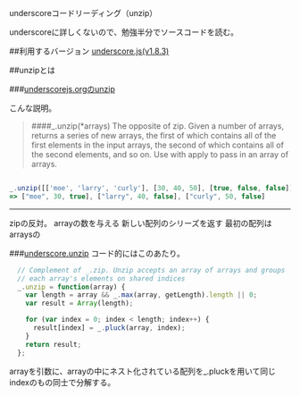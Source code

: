 underscoreコードリーディング（unzip）

underscoreに詳しくないので、勉強半分でソースコードを読む。



##利用するバージョン
[underscore.js(v1.8.3)](https://github.com/jashkenas/underscore/tree/1.8.3)


##unzipとは


###[underscorejs.orgのunzip](http://underscorejs.org/#unzip)

こんな説明。
>####_.unzip(*arrays) 
>The opposite of zip.
>Given a number of arrays, returns a series of new arrays, the first of which contains all of the first elements in the input arrays, the second of which contains all of the second elements, and so on.
>Use with apply to pass in an array of arrays.

```javascript

_.unzip([['moe', 'larry', 'curly'], [30, 40, 50], [true, false, false]])
=> ["moe", 30, true], ["larry", 40, false], ["curly", 50, false]

```
------------- 
zipの反対。
arrayの数を与える
新しい配列のシリーズを返す
最初の配列はarraysの


###[underscore.unzip](https://github.com/jashkenas/underscore/blob/1.8.3/underscore.js#L586)
コード的にはこのあたり。

```javascript
  // Complement of _.zip. Unzip accepts an array of arrays and groups
  // each array's elements on shared indices
  _.unzip = function(array) {
    var length = array && _.max(array, getLength).length || 0;
    var result = Array(length);

    for (var index = 0; index < length; index++) {
      result[index] = _.pluck(array, index);
    }
    return result;
  };
```
arrayを引数に、arrayの中にネスト化されている配列を_.pluckを用いて同じindexのもの同士で分解する。
